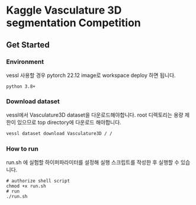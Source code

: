 # Kaggle Vasculature 3D segmentation Competition

## Get Started

### Environment

vessl 사용할 경우 pytorch 22.12 image로 workspace deploy 하면 됩니다.

```
python 3.8+
```

### Download dataset

vessl에서 Vasculature3D dataset을 다운로드해야합니다.
root 디렉토리는 용량 제한이 있으므로 top directory에 다운로드 해야합니다.

```sh
vessl dataset download Vasculature3D / /
```

### How to run

run.sh 에 실험할 하이퍼파라미터를 설정해 실행 스크립트를 작성한 후 실행할 수 있습니다.

```
# authorize shell script
chmod +x run.sh
# run
./run.sh
```
